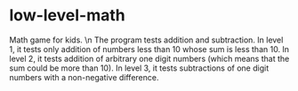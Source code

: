 # low-level-math
Math game for kids. \n
The program tests addition and subtraction. In level 1, it tests only addition of numbers less than 10 whose sum is less than 10. In level 2, it tests addition of arbitrary one digit numbers (which means that the sum could be more than 10). In level 3, it tests subtractions of one digit numbers with a non-negative difference.
